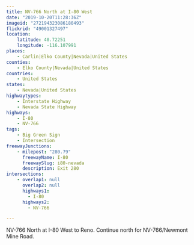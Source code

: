 ```yaml
---
title: NV-766 North at I-80 West
date: "2019-10-20T11:28:36Z"
imageid: "272194323086180493"
flickrid: "49001327497"
location:
    latitude: 40.72251
    longitude: -116.107991
places:
    - Carlin|Elko County|Nevada|United States
counties:
    - Elko County|Nevada|United States
countries:
    - United States
states:
    - Nevada|United States
highwaytypes:
    - Interstate Highway
    - Nevada State Highway
highways:
    - I-80
    - NV-766
tags:
    - Big Green Sign
    - Intersection
freewayJunctions:
    - milepost: "280.79"
      freewayName: I-80
      freewaySlug: i80-nevada
      description: Exit 280
intersections:
    - overlap1: null
      overlap2: null
      highways1:
        - I-80
      highways2:
        - NV-766

---
```

NV-766 North at I-80 West to Reno.  Continue north for NV-766/Newmont Mine Road.